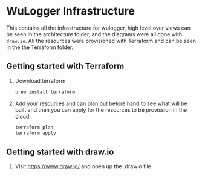 # WuLogger Infrastructure
This contains all the infrastructure for wulogger, high level over views can be seen in the architecture folder, and the diagrams were all done with `draw.io`. All the resources were provisioned with Terraform and can be seen in the the Terraform folder.

## Getting started with Terraform
1. Download terraform
    ```bash
    brew install terraform
    ```
2. Add your resources and can plan out before hand to see what will be built and then you can apply for the resources to be provission in the cloud.
    ```bash
    terraform plan
    terraform apply
    ```

## Getting started with draw.io
1. Visit https://www.draw.io/ and open up the .drawio file
